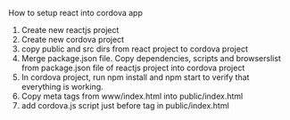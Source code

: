 How to setup react into cordova app

1. Create new reactjs project
2. Create new cordova project
3. copy public and src dirs from react project to cordova project
4. Merge package.json file. Copy dependencies, scripts and browserslist from package.json file of reactjs project into cordova project
5. In cordova project, run npm install and npm start to verify that everything is working.
6. Copy meta tags from www/index.html into public/index.html
7. add cordova.js script just before </body> tag in public/index.html
